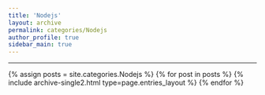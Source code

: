 ```yaml
---
title: 'Nodejs'
layout: archive
permalink: categories/Nodejs
author_profile: true
sidebar_main: true
---
```


<!-- 공백이 포함되어 있는 카테고리 이름의 경우 site.categories['a b c'] 이런식으로! -->

---

{% assign posts = site.categories.Nodejs %}
{% for post in posts %} {% include archive-single2.html type=page.entries_layout %} {% endfor %}

